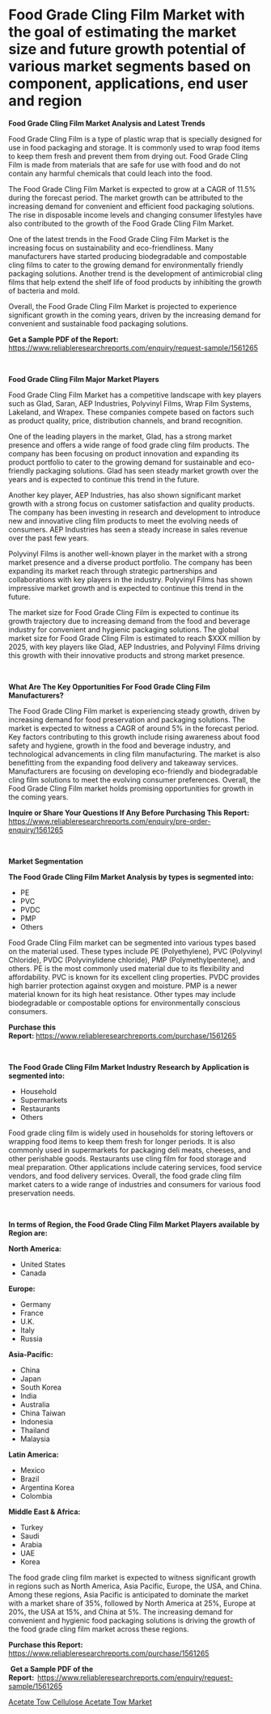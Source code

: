 <p><h1>Food Grade Cling Film Market with the goal of estimating the market size and future growth potential of various market segments based on component, applications, end user and region</h1></p><p><strong>Food Grade Cling Film Market Analysis and Latest Trends</strong></p>
<p><p>Food Grade Cling Film is a type of plastic wrap that is specially designed for use in food packaging and storage. It is commonly used to wrap food items to keep them fresh and prevent them from drying out. Food Grade Cling Film is made from materials that are safe for use with food and do not contain any harmful chemicals that could leach into the food.</p><p>The Food Grade Cling Film Market is expected to grow at a CAGR of 11.5% during the forecast period. The market growth can be attributed to the increasing demand for convenient and efficient food packaging solutions. The rise in disposable income levels and changing consumer lifestyles have also contributed to the growth of the Food Grade Cling Film Market.</p><p>One of the latest trends in the Food Grade Cling Film Market is the increasing focus on sustainability and eco-friendliness. Many manufacturers have started producing biodegradable and compostable cling films to cater to the growing demand for environmentally friendly packaging solutions. Another trend is the development of antimicrobial cling films that help extend the shelf life of food products by inhibiting the growth of bacteria and mold.</p><p>Overall, the Food Grade Cling Film Market is projected to experience significant growth in the coming years, driven by the increasing demand for convenient and sustainable food packaging solutions.</p></p>
<p><strong>Get a Sample PDF of the Report:&nbsp;</strong> <a href="https://www.reliableresearchreports.com/enquiry/request-sample/1561265">https://www.reliableresearchreports.com/enquiry/request-sample/1561265</a></p>
<p>&nbsp;</p>
<p><strong>Food Grade Cling Film Major Market Players</strong></p>
<p><p>Food Grade Cling Film Market has a competitive landscape with key players such as Glad, Saran, AEP Industries, Polyvinyl Films, Wrap Film Systems, Lakeland, and Wrapex. These companies compete based on factors such as product quality, price, distribution channels, and brand recognition.</p><p>One of the leading players in the market, Glad, has a strong market presence and offers a wide range of food grade cling film products. The company has been focusing on product innovation and expanding its product portfolio to cater to the growing demand for sustainable and eco-friendly packaging solutions. Glad has seen steady market growth over the years and is expected to continue this trend in the future.</p><p>Another key player, AEP Industries, has also shown significant market growth with a strong focus on customer satisfaction and quality products. The company has been investing in research and development to introduce new and innovative cling film products to meet the evolving needs of consumers. AEP Industries has seen a steady increase in sales revenue over the past few years.</p><p>Polyvinyl Films is another well-known player in the market with a strong market presence and a diverse product portfolio. The company has been expanding its market reach through strategic partnerships and collaborations with key players in the industry. Polyvinyl Films has shown impressive market growth and is expected to continue this trend in the future.</p><p>The market size for Food Grade Cling Film is expected to continue its growth trajectory due to increasing demand from the food and beverage industry for convenient and hygienic packaging solutions. The global market size for Food Grade Cling Film is estimated to reach $XXX million by 2025, with key players like Glad, AEP Industries, and Polyvinyl Films driving this growth with their innovative products and strong market presence.</p></p>
<p>&nbsp;</p>
<p><strong>What Are The Key Opportunities For Food Grade Cling Film Manufacturers?</strong></p>
<p><p>The Food Grade Cling Film market is experiencing steady growth, driven by increasing demand for food preservation and packaging solutions. The market is expected to witness a CAGR of around 5% in the forecast period. Key factors contributing to this growth include rising awareness about food safety and hygiene, growth in the food and beverage industry, and technological advancements in cling film manufacturing. The market is also benefitting from the expanding food delivery and takeaway services. Manufacturers are focusing on developing eco-friendly and biodegradable cling film solutions to meet the evolving consumer preferences. Overall, the Food Grade Cling Film market holds promising opportunities for growth in the coming years.</p></p>
<p><strong>Inquire or Share Your Questions If Any Before Purchasing This Report:</strong> <a href="https://www.reliableresearchreports.com/enquiry/pre-order-enquiry/1561265">https://www.reliableresearchreports.com/enquiry/pre-order-enquiry/1561265</a></p>
<p>&nbsp;</p>
<p><strong>Market Segmentation</strong></p>
<p><strong>The Food Grade Cling Film Market Analysis by types is segmented into:</strong></p>
<p><ul><li>PE</li><li>PVC</li><li>PVDC</li><li>PMP</li><li>Others</li></ul></p>
<p><p>Food Grade Cling Film market can be segmented into various types based on the material used. These types include PE (Polyethylene), PVC (Polyvinyl Chloride), PVDC (Polyvinylidene chloride), PMP (Polymethylpentene), and others. PE is the most commonly used material due to its flexibility and affordability. PVC is known for its excellent cling properties. PVDC provides high barrier protection against oxygen and moisture. PMP is a newer material known for its high heat resistance. Other types may include biodegradable or compostable options for environmentally conscious consumers.</p></p>
<p><strong>Purchase this Report:&nbsp;</strong><a href="https://www.reliableresearchreports.com/purchase/1561265">https://www.reliableresearchreports.com/purchase/1561265</a></p>
<p>&nbsp;</p>
<p><strong>The Food Grade Cling Film Market Industry Research by Application is segmented into:</strong></p>
<p><ul><li>Household</li><li>Supermarkets</li><li>Restaurants</li><li>Others</li></ul></p>
<p><p>Food grade cling film is widely used in households for storing leftovers or wrapping food items to keep them fresh for longer periods. It is also commonly used in supermarkets for packaging deli meats, cheeses, and other perishable goods. Restaurants use cling film for food storage and meal preparation. Other applications include catering services, food service vendors, and food delivery services. Overall, the food grade cling film market caters to a wide range of industries and consumers for various food preservation needs.</p></p>
<p>&nbsp;</p>
<p><strong>In terms of Region, the Food Grade Cling Film Market Players available by Region are:</strong></p>
<p>
    <p> <strong> North America: </strong>
        <ul>
            <li>United States</li>
            <li>Canada</li>
        </ul>
        </p> 
    <p> <strong> Europe: </strong>
        <ul>
            <li>Germany</li>
            <li>France</li>
            <li>U.K.</li>
            <li>Italy</li>
            <li>Russia</li>
        </ul>
        </p> 
    <p> <strong> Asia-Pacific: </strong>
        <ul>
            <li>China</li>
            <li>Japan</li>
            <li>South Korea</li>
            <li>India</li>
            <li>Australia</li>
            <li>China Taiwan</li>
            <li>Indonesia</li>
            <li>Thailand</li>
            <li>Malaysia</li>
        </ul>
        </p> 
    <p> <strong> Latin America: </strong>
        <ul>
            <li>Mexico</li>
            <li>Brazil</li>
            <li>Argentina Korea</li>
            <li>Colombia</li>
        </ul>
        </p> 
    <p> <strong> Middle East & Africa: </strong>
        <ul>
            <li>Turkey</li>
            <li>Saudi</li>
            <li>Arabia</li>
            <li>UAE</li>
            <li>Korea</li>
        </ul>
    </p>
    </p>
<p><p>The food grade cling film market is expected to witness significant growth in regions such as North America, Asia Pacific, Europe, the USA, and China. Among these regions, Asia Pacific is anticipated to dominate the market with a market share of 35%, followed by North America at 25%, Europe at 20%, the USA at 15%, and China at 5%. The increasing demand for convenient and hygienic food packaging solutions is driving the growth of the food grade cling film market across these regions.</p></p>
<p><strong>Purchase this Report: </strong><a href="https://www.reliableresearchreports.com/purchase/1561265">https://www.reliableresearchreports.com/purchase/1561265</a></p>
<p>&nbsp;<strong>Get a Sample PDF of the Report:&nbsp;&nbsp;</strong><a href="https://www.reliableresearchreports.com/enquiry/request-sample/1561265">https://www.reliableresearchreports.com/enquiry/request-sample/1561265</a></p>
<p><strong></strong></p>
<p><p><a href="https://chivalrous-flock-a86.notion.site/Acetate-Tow-Cellulose-Acetate-Tow-Market-with-the-goal-of-estimating-the-market-size-and-future-grow-7b1ed96063394b309a9d3f4eb6471fec">Acetate Tow Cellulose Acetate Tow Market</a></p></p>